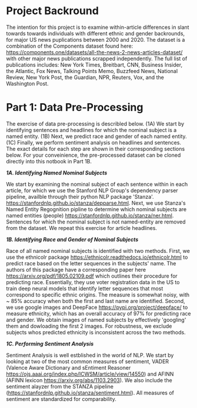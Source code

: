 # ****Project Backround****

The intention for this project is to examine within-article differences in slant towards towards individuals with different ethnic and gender backrounds, for major US news puplications between 2000 and 2020. The dataset is a combination of the Components dataset found here: https://components.one/datasets/all-the-news-2-news-articles-dataset/ with other major news publications scrapped independently. The full list of publications includes: New York Times, Breitbart, CNN, Business Insider, the Atlantic, Fox News, Talking Points Memo, Buzzfeed News, National Review, New York Post, the Guardian, NPR, Reuters, Vox, and the Washington Post.



# ****Part 1: Data Pre-Processing****
The exercise of data pre-processing is describled below. (1A) We start by identifying sentences and headlines for which the nominal subject is a named entity. (1B) Next, we predict race and gender of each named entity. (1C) Finally, we perform sentiment analysis on headlines and sentences. The exact details for each step are shown in their corresponding sections below. For your conveinience, the pre-processed dataset can be cloned directly into this notbook in Part 1B.

***1A. Identifying Named Nominal Subjects***

We start by examining the nominal subject of each sentence within in each article, for which we use the Stanford NLP Group's dependency parser pipeline, availble through their python NLP package 'Stanza'. https://stanfordnlp.github.io/stanza/depparse.html. Next, we use Stanza's Named Entity Regognition pipline to determine which nominal subjects are named entities (people) https://stanfordnlp.github.io/stanza/ner.html. Sentences for which the nominal subject is not named-entity are removed from the dataset. We repeat this exercise for article headlines.

***1B. Identifying Race and Gender of Nominal Subjects***

Race of all named nominal subjects is identified with two methods. First, we use the ethnicolr package https://ethnicolr.readthedocs.io/ethnicolr.html to predict race based on the letter sequences in the subjects' name. The authors of this package have a corresponding paper here https://arxiv.org/pdf/1805.02109.pdf which outlines their procedure for predicting race. Essentially, they use voter registration data in the US to train deep neural models that identify letter sequences that most correspond to specific ethnic origins.  The measure is somewhat noisy, with ~ 85% accuracy when both the first and last name are identified.  Second, we use google images and DeepFace https://pypi.org/project/deepface/ to measure ethnicity, which has an overall accuracy of 97% for predicting race and gender. We obtain images of named subjects by effectively 'googling' them and dowloading the first 2 images. For robustness, we exclude subjects whos predicted ethnicity is inconsistent across the two methods.

***1C. Performing Sentiment Analysis***

Sentiment Analysis is well estblished in the world of NLP. We start by looking at two of the most common measures of sentiment, VADER (Valence Aware Dictionary and sEntiment Reasoner https://ojs.aaai.org/index.php/ICWSM/article/view/14550) and AFINN (AFINN lexicon https://arxiv.org/abs/1103.2903). We also include the sentiment alayzer from the STANZA pipeline (https://stanfordnlp.github.io/stanza/sentiment.html). All measures of sentiment are standardized for comparability. 
